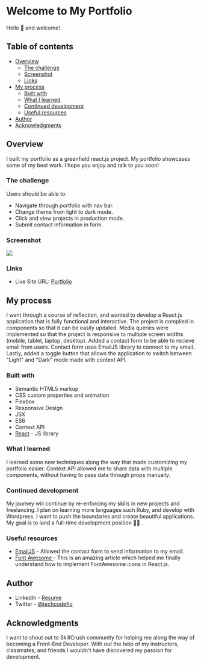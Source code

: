 # Welcome to My Portfolio

Hello 👋  and welcome!

## Table of contents

- [Overview](#overview)
  - [The challenge](#the-challenge)
  - [Screenshot](#screenshot)
  - [Links](#links)
- [My process](#my-process)
  - [Built with](#built-with)
  - [What I learned](#what-i-learned)
  - [Continued development](#continued-development)
  - [Useful resources](#useful-resources)
- [Author](#author)
- [Acknowledgments](#acknowledgments)


## Overview
I built my portfolio as a greenfield react.js project. My portfolio showcases some of my best work. I hope you enjoy and talk to you soon!

### The challenge

Users should be able to:

- Navigate through portfolio with nav bar.
- Change theme from light to dark mode.
- Click and view projects in production mode.
- Submit contact information in form.


### Screenshot

![](./screenshot.gif)

### Links

- Live Site URL: [Portfolio](https://flo1244.github.io/my-portfolio/)

## My process
I went through a course of reflection, and wanted to develop a React.js application that is fully functional and interactive. The project is complied in components so that it can be easily updated. Media queries were implemented so that the project is responsive to multiple screen widths (mobile, tablet, laptop, desktop). Added a contact form to be able to recieve email from users. Contact form uses EmailJS library to connect to my email. Lastly, added a toggle button that allows the application to switch between "Light" and "Dark" mode made with context API.

### Built with

- Semantic HTML5 markup
- CSS custom properties and animation
- Flexbox
- Responsive Design
- JSX
- ES6
- Context API
- [React](https://reactjs.org/) - JS library

### What I learned

I learned some new techniques along the way that made customizing my portfolio easier. Context API allowed me to share data with multiple components, without having to pass data through props manually.


### Continued development

My journey will continue by re-enforcing my skills in new projects and freelancing. I plan on learning more languages such Ruby, and develop with Wordpress. I want to push the boundaries and create beautiful applications. My goal is to land a full-time development position 👩‍💻 .

### Useful resources

- [EmailJS](https://www.emailjs.com/docs/examples/reactjs/) - Allowed the contact form to send information to my email.
- [Font Awesome ](https://fontawesome.com/v5.15/how-to-use/on-the-web/using-with/react) - This is an amazing article which helped me finally understand how to implement FontAwesome icons in React.js.

## Author

- LinkedIn - [Resume](https://www.linkedin.com/in/florence-hollowell-963a16115/)
- Twitter - [@techcodeflo](https://twitter.com/techcodeflo)


## Acknowledgments

I want to shout out to SkillCrush community for helping me along the way of becoming a Front-End Developer. With out the help of my instructors, classmates, and friends I wouldn't have discovered my passion for development. 

